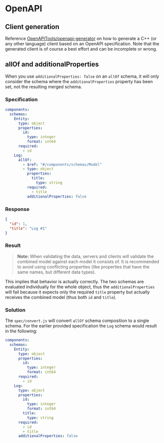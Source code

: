 # OpenAPI

## Client generation
Reference [OpenAPITools/openapi-generator](https://github.com/OpenAPITools/openapi-generator) on how to generate a C++ (or any other language) client based on an OpenAPI specification. Note that the generated client is of course a best effort and can be incomplete or wrong.

## allOf and additionalProperties
When you use `additionalProperties: false` on an `allOf` schema, it will only consider the schema where the `additionalProperties` property has been set, not the resulting merged schema.

### Specification
```yaml
components:
  schemas:
    Entity:
      type: object
      properties:
        id:
          type: integer
          format: int64
      required:
        - id
    Log:
      allOf:
        - $ref: "#/components/schemas/Model"
        - type: object
          properties:
            title:
              type: string
          required:
            - title
          additionalProperties: false
```

### Response
```json
{
  "id": 1,
  "title": "Log #1"
}
```

### Result
> **Note:** When validating the data, servers and clients will validate the combined model against each model it consists of. It is recommended to avoid using conflicting properties (like properties that have the same names, but different data types).

This implies that behavior is actually correctly. The two schemas are evaluated individually for the whole object, thus the `additionalProperties` will fail because it expects only the required `title` property but actually receives the combined model (thus both `id` and `title`).

### Solution
The `spec/convert.js` will convert `allOf` schema composition to a single schema. For the earlier provided specification the `Log` schema would result in the following:

```yaml
components:
  schemas:
    Entity:
      type: object
      properties:
        id:
          type: integer
          format: int64
      required:
        - id
    Log:
      type: object
      properties:
        id:
          type: integer
          format: int64
        title:
          type: string
      required:
        - id
        - title
      additionalProperties: false
```
